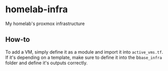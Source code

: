 # homelab-infra
My homelab's proxmox infrastructure

## How-to
To add a VM, simply define it as a module and import it into `active_vms.tf`. If it's depending on a template, make sure to define it into the b`base_infra` folder and define it's outputs correctly.
